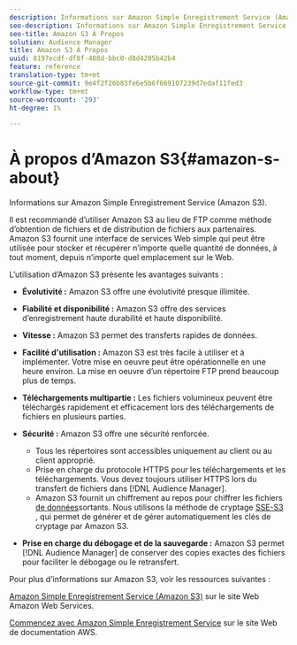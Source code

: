 ```yaml
---
description: Informations sur Amazon Simple Enregistrement Service (Amazon S3).
seo-description: Informations sur Amazon Simple Enregistrement Service (Amazon S3).
seo-title: Amazon S3 À Propos
solution: Audience Manager
title: Amazon S3 À Propos
uuid: 8197ecdf-df8f-488d-bbc0-d8d4205b42b4
feature: reference
translation-type: tm+mt
source-git-commit: 9e4f2f26b83fe6e5b6f669107239d7edaf11fed3
workflow-type: tm+mt
source-wordcount: '293'
ht-degree: 1%

---
```



# À propos d’Amazon S3{#amazon-s-about}

Informations sur Amazon Simple Enregistrement Service (Amazon S3).

Il est recommandé d’utiliser Amazon S3 au lieu de FTP comme méthode d’obtention de fichiers et de distribution de fichiers aux partenaires. Amazon S3 fournit une interface de services Web simple qui peut être utilisée pour stocker et récupérer n’importe quelle quantité de données, à tout moment, depuis n’importe quel emplacement sur le Web.

L’utilisation d’Amazon S3 présente les avantages suivants :

* **Évolutivité :** Amazon S3 offre une évolutivité presque illimitée.
* **Fiabilité et disponibilité :** Amazon S3 offre des services d’enregistrement haute durabilité et haute disponibilité.
* **Vitesse :** Amazon S3 permet des transferts rapides de données.
* **Facilité d&#39;utilisation :** Amazon S3 est très facile à utiliser et à implémenter. Votre mise en oeuvre peut être opérationnelle en une heure environ. La mise en oeuvre d’un répertoire FTP prend beaucoup plus de temps.
* **Téléchargements multipartie :** Les fichiers volumineux peuvent être téléchargés rapidement et efficacement lors des téléchargements de fichiers en plusieurs parties.
* **Sécurité :** Amazon S3 offre une sécurité renforcée.

   * Tous les répertoires sont accessibles uniquement au client ou au client approprié.
   * Prise en charge du protocole HTTPS pour les téléchargements et les téléchargements. Vous devez toujours utiliser HTTPS lors du transfert de fichiers dans [!DNL Audience Manager].
   * Amazon S3 fournit un chiffrement au repos pour chiffrer les fichiers [de données](../integration/receiving-audience-data/batch-outbound-transfers/outbound-file-name-contents.md)sortants. Nous utilisons la méthode de cryptage [SSE-S3](https://docs.aws.amazon.com/AmazonS3/latest/dev/serv-side-encryption.html) , qui permet de générer et de gérer automatiquement les clés de cryptage par Amazon S3.

* **Prise en charge du débogage et de la sauvegarde :** Amazon S3 permet [!DNL Audience Manager] de conserver des copies exactes des fichiers pour faciliter le débogage ou le retransfert.

Pour plus d’informations sur Amazon S3, voir les ressources suivantes :

[Amazon Simple Enregistrement Service (Amazon S3)](https://aws.amazon.com/s3/) sur le site Web Amazon Web Services.

[Commencez avec Amazon Simple Enregistrement Service](https://docs.aws.amazon.com/AmazonS3/latest/gsg/GetStartedWithS3.html) sur le site Web de documentation AWS.
